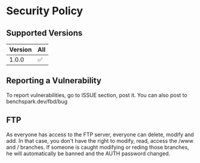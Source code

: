 # Security Policy

## Supported Versions

| Version | All                |
| ------- | ------------------ |
| 1.0.0   | :white_check_mark: |

## Reporting a Vulnerability

To report vulnerabilities, go to ISSUE section, post it. You can also post to benchspark.dev/fbd/bug

## FTP 
As everyone has access to the FTP server, everyone can delete, modify and add. In that case, you don't have the right to modify, read, access the /www and / branches.
If someone is caught modifying or reding those branches, he will automatically be banned and the AUTH password changed.
